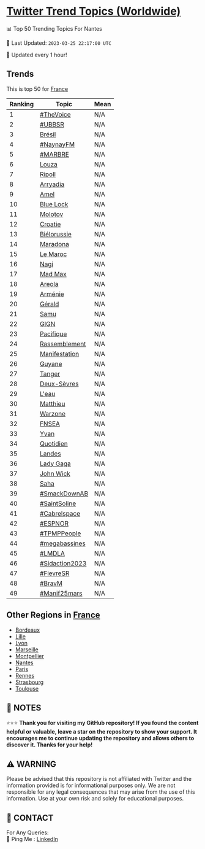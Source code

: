 [Twitter Trend Topics (Worldwide)](https://github.com/ErcinDedeoglu/Twitter-Trend-Topics)
==========


📊 Top 50 Trending Topics For Nantes

📆 Last Updated: `2023-03-25 22:17:00 UTC`

🔧 Updated every 1 hour!


## Trends

This is top 50 for [France](</France>)

| Ranking | Topic | Mean |
| ------- | ------------ | ------------ |
| 1 | [#TheVoice](http://twitter.com/search?q=%23TheVoice) | N/A |
| 2 | [#UBBSR](http://twitter.com/search?q=%23UBBSR) | N/A |
| 3 | [Brésil](http://twitter.com/search?q=Br%c3%a9sil) | N/A |
| 4 | [#NaynayFM](http://twitter.com/search?q=%23NaynayFM) | N/A |
| 5 | [#MARBRE](http://twitter.com/search?q=%23MARBRE) | N/A |
| 6 | [Louza](http://twitter.com/search?q=Louza) | N/A |
| 7 | [Ripoll](http://twitter.com/search?q=Ripoll) | N/A |
| 8 | [Arryadia](http://twitter.com/search?q=Arryadia) | N/A |
| 9 | [Amel](http://twitter.com/search?q=Amel) | N/A |
| 10 | [Blue Lock](http://twitter.com/search?q=Blue+Lock) | N/A |
| 11 | [Molotov](http://twitter.com/search?q=Molotov) | N/A |
| 12 | [Croatie](http://twitter.com/search?q=Croatie) | N/A |
| 13 | [Biélorussie](http://twitter.com/search?q=Bi%c3%a9lorussie) | N/A |
| 14 | [Maradona](http://twitter.com/search?q=Maradona) | N/A |
| 15 | [Le Maroc](http://twitter.com/search?q=Le+Maroc) | N/A |
| 16 | [Nagi](http://twitter.com/search?q=Nagi) | N/A |
| 17 | [Mad Max](http://twitter.com/search?q=Mad+Max) | N/A |
| 18 | [Areola](http://twitter.com/search?q=Areola) | N/A |
| 19 | [Arménie](http://twitter.com/search?q=Arm%c3%a9nie) | N/A |
| 20 | [Gérald](http://twitter.com/search?q=G%c3%a9rald) | N/A |
| 21 | [Samu](http://twitter.com/search?q=Samu) | N/A |
| 22 | [GIGN](http://twitter.com/search?q=GIGN) | N/A |
| 23 | [Pacifique](http://twitter.com/search?q=Pacifique) | N/A |
| 24 | [Rassemblement](http://twitter.com/search?q=Rassemblement) | N/A |
| 25 | [Manifestation](http://twitter.com/search?q=Manifestation) | N/A |
| 26 | [Guyane](http://twitter.com/search?q=Guyane) | N/A |
| 27 | [Tanger](http://twitter.com/search?q=Tanger) | N/A |
| 28 | [Deux-Sèvres](http://twitter.com/search?q=Deux-S%c3%a8vres) | N/A |
| 29 | [L'eau](http://twitter.com/search?q=L%27eau) | N/A |
| 30 | [Matthieu](http://twitter.com/search?q=Matthieu) | N/A |
| 31 | [Warzone](http://twitter.com/search?q=Warzone) | N/A |
| 32 | [FNSEA](http://twitter.com/search?q=FNSEA) | N/A |
| 33 | [Yvan](http://twitter.com/search?q=Yvan) | N/A |
| 34 | [Quotidien](http://twitter.com/search?q=Quotidien) | N/A |
| 35 | [Landes](http://twitter.com/search?q=Landes) | N/A |
| 36 | [Lady Gaga](http://twitter.com/search?q=Lady+Gaga) | N/A |
| 37 | [John Wick](http://twitter.com/search?q=John+Wick) | N/A |
| 38 | [Saha](http://twitter.com/search?q=Saha) | N/A |
| 39 | [#SmackDownAB](http://twitter.com/search?q=%23SmackDownAB) | N/A |
| 40 | [#SaintSoline](http://twitter.com/search?q=%23SaintSoline) | N/A |
| 41 | [#Cabrelspace](http://twitter.com/search?q=%23Cabrelspace) | N/A |
| 42 | [#ESPNOR](http://twitter.com/search?q=%23ESPNOR) | N/A |
| 43 | [#TPMPPeople](http://twitter.com/search?q=%23TPMPPeople) | N/A |
| 44 | [#megabassines](http://twitter.com/search?q=%23megabassines) | N/A |
| 45 | [#LMDLA](http://twitter.com/search?q=%23LMDLA) | N/A |
| 46 | [#Sidaction2023](http://twitter.com/search?q=%23Sidaction2023) | N/A |
| 47 | [#FievreSR](http://twitter.com/search?q=%23FievreSR) | N/A |
| 48 | [#BravM](http://twitter.com/search?q=%23BravM) | N/A |
| 49 | [#Manif25mars](http://twitter.com/search?q=%23Manif25mars) | N/A |



## Other Regions in [France](</France>)

* [Bordeaux](</France/Bordeaux.md>)
* [Lille](</France/Lille.md>)
* [Lyon](</France/Lyon.md>)
* [Marseille](</France/Marseille.md>)
* [Montpellier](</France/Montpellier.md>)
* [Nantes](</France/Nantes.md>)
* [Paris](</France/Paris.md>)
* [Rennes](</France/Rennes.md>)
* [Strasbourg](</France/Strasbourg.md>)
* [Toulouse](</France/Toulouse.md>)



## 📝 NOTES

⭐⭐⭐ **Thank you for visiting my GitHub repository! If you found the content helpful or valuable, leave a star on the repository to show your support. It encourages me to continue updating the repository and allows others to discover it. Thanks for your help!**


## ⚠️ WARNING

Please be advised that this repository is not affiliated with Twitter and the information provided is for informational purposes only. We are not responsible for any legal consequences that may arise from the use of this information. Use at your own risk and solely for educational purposes.


## 📨 CONTACT

 For Any Queries:  
            🏓 Ping Me : [LinkedIn](https://www.linkedin.com/in/ercindedeoglu/)
